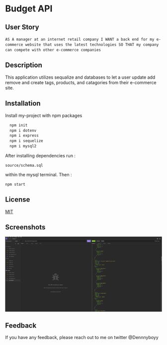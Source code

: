 # Budget API

## User Story

`AS A manager at an internet retail company
I WANT a back end for my e-commerce website that uses the latest technologies
SO THAT my company can compete with other e-commerce companies`
## Description
This application utilizes sequalize and databases to let a user update add remove and create tags, products, and catagories from their e-commerce site.

## Installation

Install my-project with npm packages

```bash
  npm init
  npm i dotenv
  npm i express
  npm i sequelize
  npm i mysql2
```
After installing dependencies run :
```
source/schema.sql
```
within the mysql terminal. Then :
```
npm start
```
    
## License

[MIT](https://choosealicense.com/licenses/mit/)


## Screenshots

![App Screenshot](/images/Capture.PNG)


## Feedback

If you have any feedback, please reach out to me on twitter @Dennnyboyy
